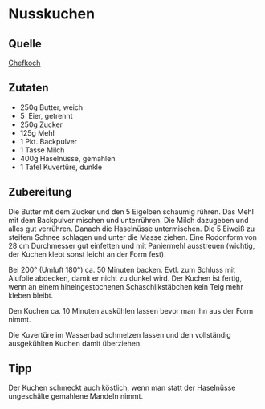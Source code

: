 
# Nusskuchen

## Quelle
[Chefkoch](https://www.chefkoch.de/rezepte/738841176453976/Nusskuchen.html)

## Zutaten

- 250g Butter, weich 
- 5  Eier, getrennt 
- 250g Zucker 
- 125g Mehl 
- 1 Pkt.  Backpulver 
- 1 Tasse Milch 
- 400g Haselnüsse, gemahlen 
- 1 Tafel Kuvertüre, dunkle 

## Zubereitung

Die Butter mit dem Zucker und den 5 Eigelben schaumig rühren.
Das Mehl mit dem Backpulver mischen und unterrühren.
Die Milch dazugeben und alles gut verrühren.
Danach die Haselnüsse untermischen.
Die 5 Eiweiß zu steifem Schnee schlagen und unter die Masse ziehen.
Eine Rodonform von 28 cm Durchmesser gut einfetten und mit Paniermehl ausstreuen (wichtig, der Kuchen klebt sonst leicht an der Form fest).

Bei 200° (Umluft 180°) ca. 50 Minuten backen.
Evtl. zum Schluss mit Alufolie abdecken, damit er nicht zu dunkel wird.
Der Kuchen ist fertig, wenn an einem hineingestochenen Schaschlikstäbchen kein Teig mehr kleben bleibt.

Den Kuchen ca. 10 Minuten auskühlen lassen bevor man ihn aus der Form nimmt.

Die Kuvertüre im Wasserbad schmelzen lassen und den vollständig ausgekühlten Kuchen damit überziehen.

## Tipp
Der Kuchen schmeckt auch köstlich, wenn man statt der Haselnüsse ungeschälte gemahlene Mandeln nimmt.

